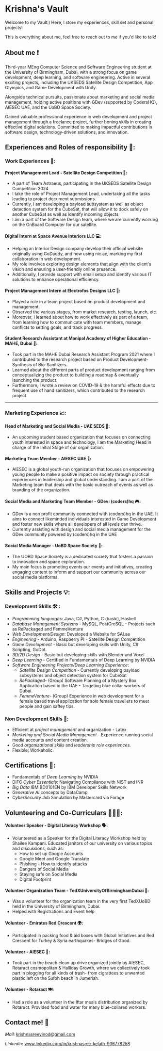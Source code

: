 # Krishna's Vault
Welcome to my Vault:) Here, I store my experiences, skill set and personal projects! 

This is everything about me, feel free to reach out to me if you'd like to talk! 


## About me ❗
Third-year MEng Computer Science and Software Engineering student at the University of Birmingham, Dubai, with a strong focus on game development, deep learning, and software engineering. Active in several exciting projects, including the UKSEDS Satellite Design Competition, App Olympics, and Game Development with Unity.

Alongside technical pursuits, passionate about marketing and social media management, holding active positions with GDev (supported by CodersHQ), AIESEC UAE, and the UoBD Space Society.

Gained valuable professional experience in web development and project management through a freelance project, further honing skills in creating effective digital solutions. Committed to making impactful contributions in software design, technology-driven solutions, and innovation.

## Experiences and Roles of responsibility 🫡: 
### Work Experiences 💼:

#### Project Management Lead - Satellite Design Competition 🚀:
- A part of Team Astraeus, participating in the UKSEDS Satellite Design Competition 2024
- I take the role of Project Management Lead, undertaking all the tasks leading to project document submissions.
- Currently, I am developing a payload subsystem as well as object detection system for the CubeSat, that will allow it to dock safely on another CubeSat as well as identify incoming objects
- I am a part of the Software Design team, where we are currently working on the OnBoard Computer for our satellite.

#### Digital Intern at Space Avenue Interiors LLC 💻:
- Helping an Interior Design company develop their official website originally using GoDaddy, and now using nic.ae, marking my first collaboration in web development.
- My role involves exploring design elements that align with the client's vision and ensuring a user-friendly online presence.
- Additionally, I provide support with email setup and identify various IT solutions to enhance operational efficiency.

#### Project Management Intern at Electrofos Designs LLC 📝:
- Played a role in a team project based on product development and management.
- Observed the various stages, from market research, testing, launch, etc.
- Moreover, I learned about how to work effectively as part of a team, from learning how to communicate with team members, manage conflicts to setting goals, and track progress. 

#### Student Research Assistant at Manipal Academy of Higher Education - MAHE, Dubai 🔬:
- Took part in the MAHE Dubai Research Assistant Program 2021 where I contributed to the research project based on Product Development- Synthesis of Bio-Sanitizers.
- Learned about the different parts of product development ranging from conceptualizing the product to building a roadmap & eventually launching the product.
- Furthermore, I wrote a review on COVID-19 & the harmful effects due to frequent use of hand sanitizers, which contributed to the research project.
__________
### Marketing Experience 📈:
#### Head of Marketing and Social Media - UAE SEDS 🌙:
- An upcoming student based organization that focuses on connecting youth interested in space and technology, I am the Marketing Head in charge of the Initial Stage of our organization. 
#### Marketing Team Member - AIESEC UAE 📣:
- AIESEC is a global youth-run organization that focuses on empowering young people to make a positive impact on society through practical experiences in leadership and global understanding. I am a part of the Marketing team that deals with the basic outreach of events as well as branding of the organization.
#### Social Media and Marketing Team Member - GDev: (coders)hq 🎮:
- GDev is a non profit community connected with (coders)hq in the UAE. It aims to connect likeminded individuals interested in Game Development and foster new skills where all developers of all levels can thrive.
- Currently assisting with design and social media management for the GDev community powered by (coders)hq in the UAE
#### Social Media Manager - UoBD Space Society 📱:
- The UOBD Space Society is a dedicated society that fosters a passion to innovation and space exploration.
- My main focus is promoting events our events and initiatives, creating engaging content to inform and support our community across our social media platforms.


## Skills and Projects 💡:

### Development Skills 🛠️ :
- *Programming languages*: Java, C#, Python, C (basic), Haskell
- *Database Management Systems* - MySQL, PostGreSQL - Projects such as RePackaged and FemmeVenture
- *Web Development/Design*: Developed a Website for SAI.ae
- *Engineering* - Arduino, Raspberry PI - Satellite Design Competition
- *Game Development* - Basic but developing skills with Unity, C# Scripting, GoDot.
- *3D/2D Design* - Basic but developing skills with Blender and Voxel
- *Deep Learning* - Certified in Fundamentals of Deep Learning by NVIDIA
- *Software Engineering Projects/Deep Learning Experience*:
  - *Satellite Design Competition* - Currently developing payload subsystems and object detection system for CubeSat
  - *RePackaged*- (Group) Software Planning of a Mystery Box Application based in the UAE - Targeting blue collar workers of Dubai.
  - *FemmeVenture*- (Group) Experience in web development for a female based travel application for solo female travellers to meet people and gain saftey tips.

### Non Development Skills 🤝:
- Efficient at *project management* and organization - Latex
- *Marketing and Social Media Management* - Experience running social media accounts and content creation.
- Good *organizational skills* and *leadership role experiences.*
- Flexible; Workaholic

## Certifications 🏅:
- Fundamentals of *Deep Learning* by NVIDIA
- DIFC *Cyber Essentials*: Navigating Compliance with NIST and INR
- *Big Data* IBM BD0101EN by IBM Developer Skills Network
- *Generative AI* concepts by DataCamp
- *CyberSecurity* Job Simulation by Mastercard via Forage

## Volunteering and Co-Curriculars 🧑‍🤝‍🧑:

#### Volunteer Speaker - Digital Literacy Workshop 🗣️:
- Volunteered as a Speaker for the Digital Literacy Workshop held by Shailee Kampani. Educated janitors of our university on various topics and discussions, such as:
  - How to set up Google Accounts
  - Google Meet and Google Translate
  - Phishing - How to identify attacks
  - Dangers of Social Media 
  - Staying safe on Social Media
  - Digital Footprint
 

#### Volunteer Organization Team - TedXUniversityOfBirminghamDubai 🎤:
- Was a volunteer for the organization team in the very first TedXUoBD held in the University of Birmingham, Dubai.
- Helped with Registrations and Event help

#### Volunteer - Emirates Red Crescent 🌍:
- Participated in packing food & aid boxes with Global Initiatives and Red Crescent for Turkey & Syria earthquakes- Bridges of Good.

#### Volunteer - AIESEC 🌊:
- Took part in the beach clean up drive organized jointly by AIESEC, Rotaract cosmopolitan & Halliday Growth, where we collectively took part in plogging for all kinds of trash- from cigrattees to unwanted plastic left on the Sufoh beach in Jumeriah.

#### Volunteer - Rotaract 🍽️:
- Had a role as a volunteer in the Iftar meals distribution organized by Rotaract. Provided food and water for many blue-collared workers.

## Contact me! 🔗

*Mail:* krishnasreevinod@gmail.com


*LinkedIn*: www.linkedin.com/in/krishnasree-kelath-936778258


